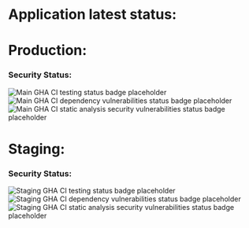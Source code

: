 # Application latest status:

# Production:
### Security Status:
![Main GHA CI testing status badge placeholder](https://github.com/wta-fourty-love/application/actions/workflows/testing.yml/badge.svg?branch=main) ![Main GHA CI dependency vulnerabilities status badge placeholder](https://github.com/wta-fourty-love/application/actions/workflows/dependency_vulnerabilities.yml/badge.svg?branch=main) ![Main GHA CI static analysis security vulnerabilities status badge placeholder](https://github.com/wta-fourty-love/application/actions/workflows/static_analysis_security_vulnerabilities.yml/badge.svg?branch=main)

# Staging:
### Security Status:
![Staging GHA CI testing status badge placeholder](https://github.com/wta-fourty-love/application/actions/workflows/testing.yml/badge.svg?branch=staging) ![Staging GHA CI dependency vulnerabilities status badge placeholder](https://github.com/wta-fourty-love/application/actions/workflows/dependency_vulnerabilities.yml/badge.svg?branch=staging) ![Staging GHA CI static analysis security vulnerabilities status badge placeholder](https://github.com/wta-fourty-love/application/actions/workflows/static_analysis_security_vulnerabilities.yml/badge.svg?branch=staging)
